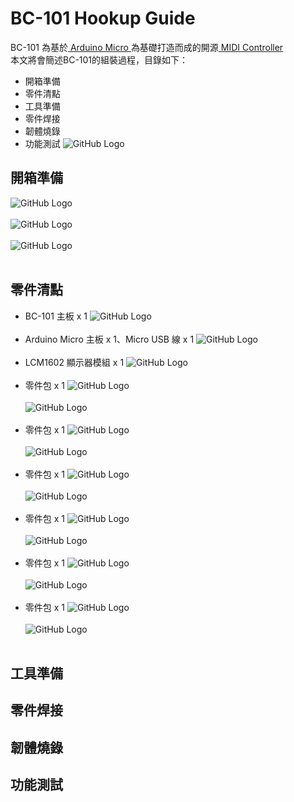 # BC-101 Hookup Guide
BC-101 為基於[ Arduino Micro ](https://store.arduino.cc/usa/arduino-micro)為基礎打造而成的開源[ MIDI Controller ](https://en.wikipedia.org/wiki/MIDI_controller)<br>
本文將會簡述BC-101的組裝過程，目錄如下：
* 開箱準備
* 零件清點
* 工具準備
* 零件焊接
* 韌體燒錄
* 功能測試
![GitHub Logo](https://mainnolab.files.wordpress.com/2021/05/00.png?w=1024)
## 開箱準備
![GitHub Logo](https://mainnolab.files.wordpress.com/2021/05/01-2.jpg?w=800)<br><br>
![GitHub Logo](https://mainnolab.files.wordpress.com/2021/05/02-3.jpg?w=800)<br><br>
![GitHub Logo](https://mainnolab.files.wordpress.com/2021/05/03-3.jpg?w=800)<br><br>
## 零件清點
* BC-101 主板 x 1
![GitHub Logo](https://mainnolab.files.wordpress.com/2021/05/04.jpg?w=1024)<br><br>
* Arduino Micro 主板 x 1、Micro USB 線 x 1
![GitHub Logo](https://mainnolab.files.wordpress.com/2021/05/05.jpg?w=1024)<br><br>
* LCM1602 顯示器模組 x 1
![GitHub Logo](https://mainnolab.files.wordpress.com/2021/05/06.jpg?w=1024)<br><br>
* 零件包 x 1
![GitHub Logo](https://mainnolab.files.wordpress.com/2021/05/07.jpg?w=1024)<br><br>
![GitHub Logo](https://mainnolab.files.wordpress.com/2021/05/08.jpg?w=1024)<br><br>
* 零件包 x 1
![GitHub Logo](https://mainnolab.files.wordpress.com/2021/05/09.jpg?w=800)<br><br>
![GitHub Logo](https://mainnolab.files.wordpress.com/2021/05/10.jpg?w=800)<br><br>
* 零件包 x 1
![GitHub Logo](https://mainnolab.files.wordpress.com/2021/05/11.jpg?w=800)<br><br>
![GitHub Logo](https://mainnolab.files.wordpress.com/2021/05/12.jpg?w=800)<br><br>
* 零件包 x 1
![GitHub Logo](https://mainnolab.files.wordpress.com/2021/05/13.jpg?w=800)<br><br>
![GitHub Logo](https://mainnolab.files.wordpress.com/2021/05/14.jpg?w=800)<br><br>
* 零件包 x 1
![GitHub Logo](https://mainnolab.files.wordpress.com/2021/05/15.jpg?w=800)<br><br>
![GitHub Logo](https://mainnolab.files.wordpress.com/2021/05/16.jpg?w=800)<br><br>
* 零件包 x 1
![GitHub Logo](https://mainnolab.files.wordpress.com/2021/05/17.jpg?w=800)<br><br>
![GitHub Logo](https://mainnolab.files.wordpress.com/2021/05/18.jpg?w=800)<br><br>
## 工具準備
## 零件焊接
## 韌體燒錄
## 功能測試
